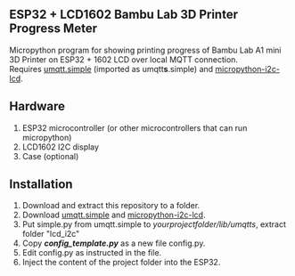 ## ESP32 + LCD1602 Bambu Lab 3D Printer Progress Meter
Micropython program for showing printing progress of Bambu Lab A1 mini 3D Printer on ESP32 + 1602 LCD over local MQTT connection.  
Requires [umqtt.simple](https://github.com/micropython/micropython-lib/blob/master/micropython/umqtt.simple/umqtt/simple.py) (imported as umqtt**s**.simple) and [micropython-i2c-lcd](https://github.com/brainelectronics/micropython-i2c-lcd).
## Hardware
1. ESP32 microcontroller (or other microcontrollers that can run micropython)
2. LCD1602 I2C display
3. Case (optional)
## Installation
1. Download and extract this repository to a folder.
2. Download [umqtt.simple](https://github.com/micropython/micropython-lib/blob/master/micropython/umqtt.simple/umqtt/simple.py) and [micropython-i2c-lcd](https://github.com/brainelectronics/micropython-i2c-lcd/releases).
3. Put simple.py from umqtt.simple to *yourprojectfolder/lib/umqtts*, extract folder "lcd_i2c" 
4. Copy ***config_template.py*** as a new file config.py.
5. Edit config.py as instructed in the file.
6. Inject the content of the project folder into the ESP32.